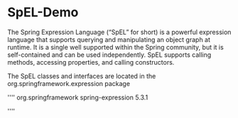 # SpEL-Demo

The Spring Expression Language (“SpEL” for short) is a powerful expression language that supports querying and manipulating an object graph at runtime. It is a single well supported within the Spring community, but it is self-contained and can be used independently. SpEL supports calling methods, accessing properties, and calling constructors.

The SpEL classes and interfaces are located in the org.springframework.expression package

''''
        <dependency>
            <groupId>org.springframework</groupId>
            <artifactId>spring-expression</artifactId>
            <version>5.3.1</version>
        </dependency>

''''
